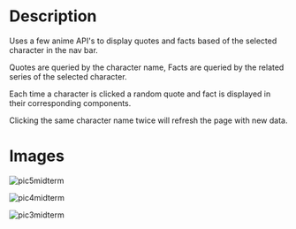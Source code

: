 # Description
Uses a few anime API's to display quotes and facts based of the selected character in the nav bar.

Quotes are queried by the character name, Facts are queried by the related series of the selected character.

Each time a character is clicked a random quote and fact is displayed in their corresponding components.

Clicking the same character name twice will refresh the page with new data.

# Images

![pic5midterm](https://user-images.githubusercontent.com/60354054/139610612-90ea7af6-2b96-4a1f-a556-18df488bb495.png)

![pic4midterm](https://user-images.githubusercontent.com/60354054/139610684-dbb9de35-2dc4-4773-bf4d-3b558364083f.png)

![pic3midterm](https://user-images.githubusercontent.com/60354054/139610716-30656ee0-c2bc-4a48-80ab-2c501a8b88cc.png)


